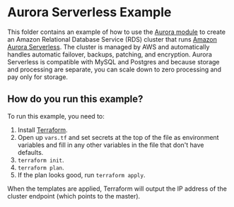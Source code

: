 # Aurora Serverless Example

This folder contains an example of how to use the [Aurora module](/modules/aurora/README.adoc) to create an Amazon
Relational Database Service (RDS) cluster that runs [Amazon
Aurora Serverless](https://aws.amazon.com/rds/aurora/serverless/). The cluster is managed by AWS and automatically
handles automatic failover, backups, patching, and encryption. Aurora Serverless is compatible with MySQL and Postgres
and because storage and processing are separate, you can scale down to zero processing and pay only for storage.

## How do you run this example?

To run this example, you need to:

1. Install [Terraform](https://www.terraform.io/).
1. Open up `vars.tf` and set secrets at the top of the file as environment variables and fill in any other variables in
   the file that don't have defaults.
1. `terraform init`.
1. `terraform plan`.
1. If the plan looks good, run `terraform apply`.

When the templates are applied, Terraform will output the IP address of the cluster endpoint (which points to the
master).
